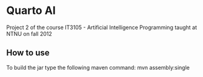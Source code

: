 Quarto AI
=========
Project 2 of the course IT3105 - Artificial Intelligence Programming taught at NTNU on fall 2012

How to use
-----------
To build the jar type the following maven command:
        mvn assembly:single

